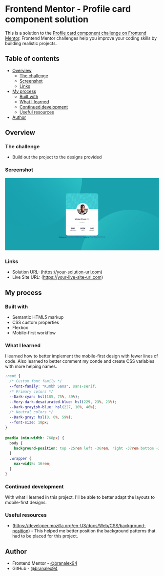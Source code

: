 # Frontend Mentor - Profile card component solution

This is a solution to the [Profile card component challenge on Frontend Mentor](https://www.frontendmentor.io/challenges/profile-card-component-cfArpWshJ). Frontend Mentor challenges help you improve your coding skills by building realistic projects.

## Table of contents

- [Overview](#overview)
  - [The challenge](#the-challenge)
  - [Screenshot](#screenshot)
  - [Links](#links)
- [My process](#my-process)
  - [Built with](#built-with)
  - [What I learned](#what-i-learned)
  - [Continued development](#continued-development)
  - [Useful resources](#useful-resources)
- [Author](#author)

## Overview

### The challenge

- Build out the project to the designs provided

### Screenshot

![Finished Challenge!](./images/profile-card-component-finished-challenge.png)

### Links

- Solution URL: (https://your-solution-url.com)
- Live Site URL: (https://your-live-site-url.com)

## My process

### Built with

- Semantic HTML5 markup
- CSS custom properties
- Flexbox
- Mobile-first workflow

### What I learned

I learned how to better implement the mobile-first design with fewer lines of code. Also learned to better comment my conde and create CSS variables with more helping names.

```css
:root {
  /* Custom font family */
  --font-family: "Kumbh Sans", sans-serif;
  /* Primary colors */
  --Dark-cyan: hsl(185, 75%, 39%);
  --Very-dark-desaturated-blue: hsl(229, 23%, 23%);
  --Dark-grayish-blue: hsl(227, 10%, 46%);
  /* Neutral colors */
  --Dark-gray: hsl(0, 0%, 59%);
  --font-size: 18px;
}

@media (min-width: 768px) {
  body {
    background-position: top -25rem left -36rem, right -37rem bottom -30rem;
  }
  .wrapper {
    max-width: 16rem;
  }
}
```

### Continued development

With what I learned in this project, I'll be able to better adapt the layouts to mobile-first designs.

### Useful resources

- (https://developer.mozilla.org/en-US/docs/Web/CSS/background-position) - This helped me better position the background patterns that had to be placed for this project.

## Author

- Frontend Mentor - [@branalex94](https://www.frontendmentor.io/profile/branalex94)
- GitHub - [@branalex94](https://github.com/branalex94/)
